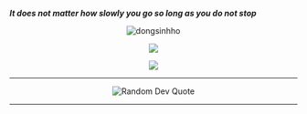 

_**It does not matter how slowly you go so long as you do not stop**_


<p align="center">
  <img src="https://github-readme-streak-stats.herokuapp.com/?user=dongsinhho" alt="dongsinhho" />
</p>

<p align="center">
  <a href=""><img src="https://github-readme-stats-sigma-five.vercel.app/api/top-langs/?username=dongsinhho&theme=react&line_height=40&hide=css" /></a>
</p>

<p align="center">
  <img src="https://github-readme-stats-sigma-five.vercel.app/api?username=dongsinhho&theme=react&line_height=40&hide=css" />
</p>

---

<p align="center">
  <img src="https://quotes-github-readme.vercel.app/api?type=horizontal&theme=radical" alt="Random Dev Quote" />
</p>

---
<!---
dongsinhho/dongsinhho is a ✨ special ✨ repository because its `README.md` (this file) appears on your GitHub profile.
You can click the Preview link to take a look at your changes.
--->

